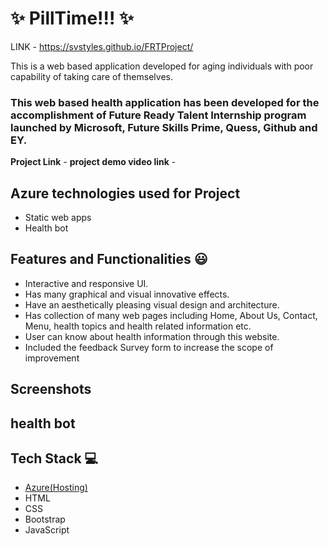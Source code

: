 # ✨  PillTime!!! ✨
LINK - https://svstyles.github.io/FRTProject/

This is a web based application developed for aging individuals with poor capability of taking care of themselves.

### This web based health application has been developed for the accomplishment of Future Ready Talent Internship program launched by Microsoft, Future Skills Prime, Quess, Github and EY.


**Project Link** - 
**project demo video link** - 

## Azure technologies used for Project

- Static web apps
- Health bot

## Features and Functionalities 😃

- Interactive and responsive UI.
- Has many graphical and visual innovative effects.
- Have an aesthetically pleasing visual design and architecture.
- Has collection of many web pages including Home, About Us, Contact, Menu, health topics and health related information etc.
- User can know about health information through this website.
- Included the feedback Survey form to increase the scope of improvement 

## Screenshots






## health bot




## Tech Stack 💻

- [Azure(Hosting)](https://azure.microsoft.com/en-in/features/azure-portal/)
- HTML
- CSS
- Bootstrap
- JavaScript
